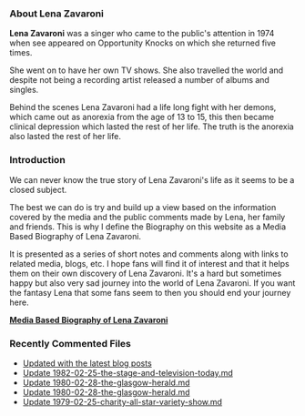 ### About Lena Zavaroni

<p><strong>Lena Zavaroni</strong> was a singer who came to the public's attention in 1974 when see appeared on Opportunity Knocks on which she returned five times.</p>

<p>She went on to have her own TV shows. She also travelled the world and despite not being a recording artist released a number of albums and singles.</p>

<p>Behind the scenes Lena Zavaroni had a life long fight with her demons, which came out as anorexia from the age of 13 to 15, this then became clinical depression which lasted the rest of her life. The truth is the anorexia also lasted the rest of her life.</p>

### Introduction

<p>We can never know the true story of Lena Zavaroni's life as it seems to be a closed subject.</p>

<p>The best we can do is try and build up a view based on the information covered by the media and the public comments made by Lena, her family and friends. This is why I define the Biography on this website as a Media Based Biography of Lena Zavaroni.</p>

<p>It is presented as a series of short notes and comments along with links to related media, blogs, etc. I hope fans will find it of interest and that it helps them on their own discovery of Lena Zavaroni. It's a hard but sometimes happy but also very sad journey into the world of Lena Zavaroni. If you want the fantasy Lena that some fans seem to then you should end your journey here.</p>

<a href="https://fanzoflenazavaroni.github.io/biography/lena-zavaroni/"><strong>Media Based Biography of Lena Zavaroni</strong></a>

### Recently Commented Files

<!-- BLOG-POST-LIST:START -->
- [Updated with the latest blog posts](https://github.com/FanzOfLenaZavaroni/fanzoflenazavaroni.github.io/commit/93cafc67933f7690ecf5c96481c27e3e99dbb936)
- [Update 1982-02-25-the-stage-and-television-today.md](https://github.com/FanzOfLenaZavaroni/fanzoflenazavaroni.github.io/commit/5dbaea3bde9b00fae9d0004c1339bfe1c5fb9d5f)
- [Update 1980-02-28-the-glasgow-herald.md](https://github.com/FanzOfLenaZavaroni/fanzoflenazavaroni.github.io/commit/47fd3c7158b40b2154f08f783e0d0276b48db258)
- [Update 1980-02-28-the-glasgow-herald.md](https://github.com/FanzOfLenaZavaroni/fanzoflenazavaroni.github.io/commit/c82ef106575bcbcd3cdda4bf3c6947e75571658c)
- [Update 1979-02-25-charity-all-star-variety-show.md](https://github.com/FanzOfLenaZavaroni/fanzoflenazavaroni.github.io/commit/c8fc5b546dcf82347384a47caea6a391b24daef3)
<!-- BLOG-POST-LIST:END -->
